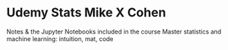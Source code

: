 # Udemy Stats Mike X Cohen
 Notes & the Jupyter Notebooks included in the course Master statistics and machine learning: intuition, mat, code
